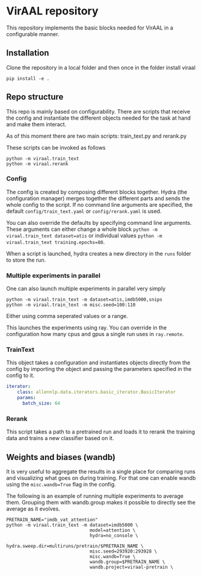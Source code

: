 # VirAAL repository

This repository implements the basic blocks needed for VirAAL in a configurable manner.

## Installation

Clone the repository in a local folder and then once in the folder install viraal

```
pip install -e .
```

## Repo structure

This repo is mainly based on configurability. There are scripts that receive the config and instantiate the different objects needed for the task at hand and make them interact.

As of this moment there are two main scripts: train_text.py and rerank.py

These scripts can be invoked as follows

```
python -m viraal.train_text
python -m viraal.rerank
```

### Config

The config is created by composing different blocks together. Hydra (the configuration manager) merges together the different parts and sends the whole config to the script. If no command line arguments are specified, the default `config/train_text.yaml` or `config/rerank.yaml` is used.

You can also override the defaults by specifying command line arguments. These arguments can either change a whole block `python -m viraal.train_text dataset=atis` or individual values `python -m viraal.train_text training.epochs=80`.

When a script is launched, hydra creates a new directory in the `runs` folder to store the run.

### Multiple experiments in parallel

One can also launch multiple experiments in parallel very simply 

```
python -m viraal.train_text -m dataset=atis,imdb5000,snips
python -m viraal.train_text -m misc.seed=100:110
```

Either using comma seperated values or a range.

This launches the experiments using ray. You can override in the configuration how many cpus and gpus a single run uses in `ray.remote`.

### TrainText

This object takes a configuration and instantiates objects directly from the config by importing the object and passing the parameters specified in the config to it.

```yaml
iterator:
    class: allennlp.data.iterators.basic_iterator.BasicIterator
    params:
      batch_size: 64
```

### Rerank

This script takes a path to a pretrained run and loads it to rerank the training data and trains a new classifier based on it.

## Weights and biases (wandb)

It is very useful to aggregate the results in a single place for comparing runs and visualizing what goes on during training. For that one can enable wandb using the `misc.wandb=True` flag in the config.

The following is an example of running multiple experiments to average them. Grouping them with wandb.group makes it possible to directly see the average as it evolves.

```
PRETRAIN_NAME="imdb_vat_attention"
python -m viraal.train_text -m dataset=imdb5000 \
                               model=attention \
                               hydra=no_console \
                               hydra.sweep.dir=multiruns/pretrain/$PRETRAIN_NAME \
                               misc.seed=293920:293928 \
                               misc.wandb=True \
                               wandb.group=$PRETRAIN_NAME \
                               wandb.project=viraal-pretrain \
```